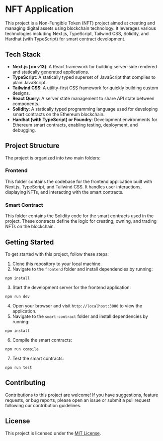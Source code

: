 # NFT Application

This project is a Non-Fungible Token (NFT) project aimed at creating and managing digital assets using blockchain technology. It leverages various technologies including Next.js, TypeScript, Tailwind CSS, Solidity, and Hardhat (with TypeScript) for smart contract development.

## Tech Stack

- **Next.js (>= v13)**: A React framework for building server-side rendered and statically generated applications.
- **TypeScript**: A statically typed superset of JavaScript that compiles to plain JavaScript.
- **Tailwind CSS**: A utility-first CSS framework for quickly building custom designs.
- **React Query**: A server state management to share API state between components.
- **Solidity**: A statically typed programming language used for developing smart contracts on the Ethereum blockchain.
- **Hardhat (with TypeScript) or Foundry**: Development environments for Ethereum smart contracts, enabling testing, deployment, and debugging.

## Project Structure

The project is organized into two main folders:

### Frontend

This folder contains the codebase for the frontend application built with Next.js, TypeScript, and Tailwind CSS. It handles user interactions, displaying NFTs, and interacting with the smart contracts.

### Smart Contract

This folder contains the Solidity code for the smart contracts used in the project. These contracts define the logic for creating, owning, and trading NFTs on the blockchain.

## Getting Started

To get started with this project, follow these steps:

1. Clone this repository to your local machine.
2. Navigate to the `frontend` folder and install dependencies by running:
```
npm install
```
3. Start the development server for the frontend application:
```
npm run dev
```

4. Open your browser and visit `http://localhost:3000` to view the application.
5. Navigate to the `smart-contract` folder and install dependencies by running:
```
npm install
```
6. Compile the smart contracts:
```
npm run compile
```

7. Test the smart contracts:
```
npm run test
```

## Contributing

Contributions to this project are welcome! If you have suggestions, feature requests, or bug reports, please open an issue or submit a pull request following our contribution guidelines.

## License

This project is licensed under the [MIT License](LICENSE).